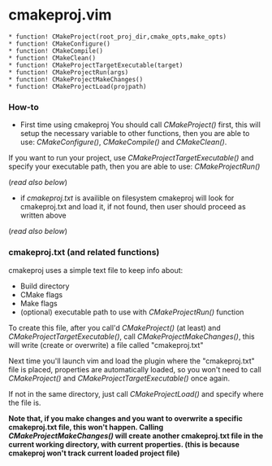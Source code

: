 # cmakeproj.vim
	
	* function! CMakeProject(root_proj_dir,cmake_opts,make_opts)
	* function! CMakeConfigure()
	* function! CMakeCompile()
	* function! CMakeClean()
	* function! CMakeProjectTargetExecutable(target)
	* function! CMakeProjectRun(args)
	* function! CMakeProjectMakeChanges()
	* function! CMakeProjectLoad(projpath)

### How-to
 * First time using cmakeproj
  You should call *CMakeProject()* first, this will setup the necessary variable to other functions,
  then you are able to use: *CMakeConfigure()*, *CMakeCompile()* and *CMakeClean()*.

  If you want to run your project, use *CMakeProjectTargetExecutable()* and specify your executable
  path, then you are able to use: *CMakeProjectRun()*
  
  (*read also below*)

 * if *cmakeproj.txt* is availible on filesystem
  cmakeproj will look for cmakeproj.txt and load it, if not found, then user should proceed as
  written above
  
  (*read also below*)

### cmakeproj.txt (and related functions)
cmakeproj uses a simple text file to keep info about:
 * Build directory
 * CMake flags
 * Make flags
 * (optional) executable path to use with *CMakeProjectRun()* function

To create this file, after you call'd *CMakeProject()* (at least) and *CMakeProjectTargetExecutable()*,
call *CMakeProjectMakeChanges()*, this will write (create or overwrite) a file called "cmakeproj.txt"

Next time you'll launch vim and load the plugin where the "cmakeproj.txt" file is placed, properties are automatically loaded, so you won't need to call *CMakeProject()* and *CMakeProjectTargetExecutable()* once again.

If not in the same directory, just call *CMakeProjectLoad()* and specify where the file is.

**Note that, if you make changes and you want to overwrite a specific cmakeproj.txt file, this won't happen.
Calling *CMakeProjectMakeChanges()* will create another cmakeproj.txt file in the current working directory, with current properties. (this is because cmakeproj won't track current loaded project file)**
